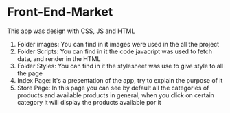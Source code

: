 # Front-End-Market
This app  was design with CSS, JS and HTML

1. Folder images: You can find in it images were used in the all the project
2. Folder Scripts: You can find in it the code javacript was used to fetch data, and render in the HTML
3. Folder Styles: You can find in it the stylesheet was use to give style to all the page
4. Index Page: It's a presentation of the app, try to explain the purpose of it
5. Store Page: In this page you can see by default all the categories of products and available products in general, when you click on certain category it will display the products available por it